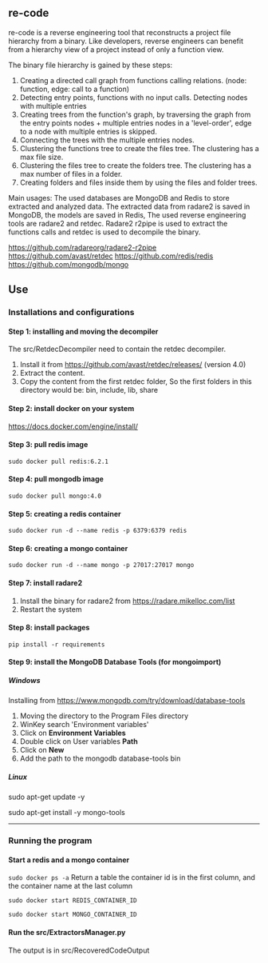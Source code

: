 ## re-code

re-code is a reverse engineering tool that reconstructs a project file hierarchy from a binary. Like developers, reverse
engineers can benefit from a hierarchy view of a project instead of only a function view.

The binary file hierarchy is gained by these steps:
1) Creating a directed call graph from functions calling relations. (node: function, edge: call to a function)
2) Detecting entry points, functions with no input calls. Detecting nodes with multiple entries
2) Creating trees from the function's graph, by traversing the graph from the entry points nodes +
   multiple entries nodes in a 'level-order', edge to a node with multiple entries is skipped.
4) Connecting the trees with the multiple entries nodes.
5) Clustering the functions tree to create the files tree. The clustering has a max file size.
6) Clustering the files tree to create the folders tree. The clustering has a max number of files in a folder.
7) Creating folders and files inside them by using the files and folder trees.

Main usages:
The used databases are MongoDB and Redis to store extracted and analyzed data. The extracted data from radare2 is saved
in MongoDB, the models are saved in Redis, The used reverse engineering tools are radare2 and retdec. Radare2 r2pipe is
used to extract the functions calls and retdec is used to decompile the binary.

https://github.com/radareorg/radare2-r2pipe
https://github.com/avast/retdec
https://github.com/redis/redis
https://github.com/mongodb/mongo

## Use
### Installations and configurations

#### Step 1: installing and moving the decompiler
The src/RetdecDecompiler need to contain the retdec decompiler. 
1) Install it from https://github.com/avast/retdec/releases/ (version 4.0)
2) Extract the content. 
3) Copy the content from the first retdec folder, So the first folders in this directory would be: bin, include, lib, share

#### Step 2: install docker on your system
https://docs.docker.com/engine/install/

#### Step 3: pull redis image
`sudo docker pull redis:6.2.1`

#### Step 4: pull mongodb image
`sudo docker pull mongo:4.0`

#### Step 5: creating a redis container
`sudo docker run -d --name redis -p 6379:6379 redis`

#### Step 6: creating a mongo container
`sudo docker run -d --name mongo -p 27017:27017 mongo`

#### Step 7: install radare2
1) Install the binary for radare2 from https://radare.mikelloc.com/list
2) Restart the system

#### Step 8: install packages
`pip install -r requirements`

#### Step 9: install the MongoDB Database Tools (for mongoimport)
##### Windows
Installing from https://www.mongodb.com/try/download/database-tools
1) Moving the directory to the Program Files directory
2) WinKey search 'Environment variables' 
3) Click on **Environment Variables** 
4) Double click on User variables **Path**
5) Click on **New**
6) Add the path to the mongodb database-tools bin
##### Linux
sudo apt-get update -y

sudo apt-get install -y mongo-tools

------------------

### Running the program
#### Start a redis and a mongo container 
`sudo docker ps -a` Return a table the container id is in the first column, and the container name at the last column

`sudo docker start REDIS_CONTAINER_ID`

`sudo docker start MONGO_CONTAINER_ID`

#### Run the src/ExtractorsManager.py
The output is in src/RecoveredCodeOutput